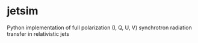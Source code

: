 # jetsim
Python implementation of full polarization (I, Q, U, V) synchrotron radiation transfer in relativistic jets

